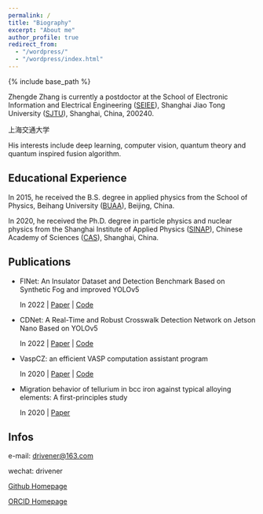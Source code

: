 ```yaml
---
permalink: /
title: "Biography"
excerpt: "About me"
author_profile: true
redirect_from: 
  - "/wordpress/"
  - "/wordpress/index.html"
---
```


{% include base_path %}


Zhengde Zhang is currently a postdoctor at the School of Electronic Information and Electrical Engineering ([SEIEE](https://www.seiee.sjtu.edu.cn)), 
Shanghai Jiao Tong University ([SJTU](https://www.sjtu.edu.cn)), Shanghai, China, 200240.

上海交通大学

His interests include deep learning, computer vision, quantum theory and quantum inspired fusion algorithm.

## Educational Experience
In 2015, he received the B.S. degree in applied physics from the School of Physics, 
Beihang University ([BUAA](https://www.buaa.edu.cn)), Beijing, China. 

In 2020, he received the Ph.D. degree in particle physics and nuclear physics from the Shanghai 
Institute of Applied Physics ([SINAP](http://www.sinap.cas.cn)), 
Chinese Academy of Sciences ([CAS](https://www.cas.cn)), Shanghai, China. 

## Publications

- FINet: An Insulator Dataset and Detection Benchmark Based on Synthetic Fog and improved YOLOv5
    
    In 2022 | [Paper](xxx) | [Code](https://github.com/zhangzhengde0225/FINet)

- CDNet: A Real-Time and Robust Crosswalk Detection Network on Jetson Nano Based on YOLOv5
    
    In 2022 | [Paper](xxx) | [Code](https://github.com/zhangzhengde0225/CDNet)

- VaspCZ: an efficient VASP computation assistant program

    In 2020 | [Paper](http://www.j.sinap.ac.cn/hjs/CN/10.11889/j.0253-3219.2020.hjs.43.030501) | [Code](https://github.com/zhangzhengde0225/VaspCZ)

- Migration behavior of tellurium in bcc iron against typical alloying elements: A first-principles study

    In 2020 | [Paper](https://doi.org/10.1016/j.commatsci.2020.109571)


## Infos

e-mail: drivener@163.com

wechat: drivener

[Github Homepage](https://github.com/zhangzhengde0225)

[ORCID Homepage](https://orcid.org/my-orcid?orcid=0000-0002-6542-052X)




